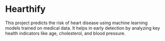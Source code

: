 # Hearthify
This project predicts the risk of heart disease using machine learning models trained on medical data. It helps in early detection by analyzing key health indicators like age, cholesterol, and blood pressure.
